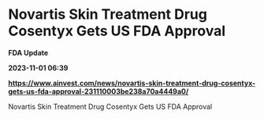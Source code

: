 # Novartis Skin Treatment Drug Cosentyx Gets US FDA Approval
**FDA Update**

**2023-11-01 06:39**

**https://www.ainvest.com/news/novartis-skin-treatment-drug-cosentyx-gets-us-fda-approval-231110003be238a70a4449a0/**

Novartis Skin Treatment Drug Cosentyx Gets US FDA Approval